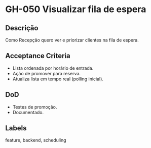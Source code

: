 <!--
ID: GH-050
Epic: Advanced Scheduling
Phase: 4
-->

# GH-050 Visualizar fila de espera

## Descrição

Como Recepção quero ver e priorizar clientes na fila de espera.

## Acceptance Criteria

- Lista ordenada por horário de entrada.
- Ação de promover para reserva.
- Atualiza lista em tempo real (polling inicial).

## DoD

- Testes de promoção.
- Documentado.

## Labels

feature, backend, scheduling

